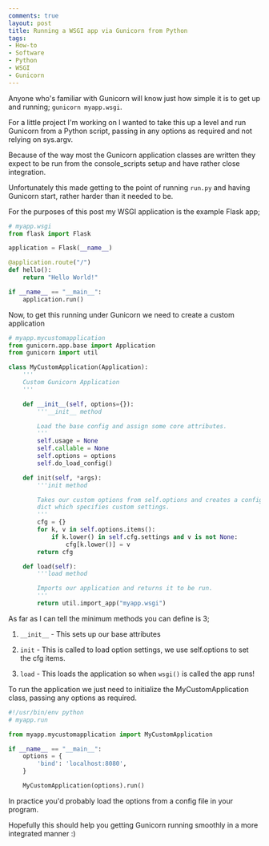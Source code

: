 ```yaml
---
comments: true
layout: post
title: Running a WSGI app via Gunicorn from Python
tags:
- How-to
- Software
- Python
- WSGI
- Gunicorn
---
```


Anyone who's familiar with Gunicorn will know just how simple it is to get up
and running; `gunicorn myapp.wsgi`.

For a little project I'm working on I wanted to take this up a level and run
Gunicorn from a Python script, passing in any options as required and not
relying on sys.argv.

Because of the way most the Gunicorn application classes are written they
expect to be run from the console_scripts setup and have rather close
integration.

Unfortunately this made getting to the point of running `run.py`
and having Gunicorn start, rather harder than it needed to be.

For the purposes of this post my WSGI application is the example Flask app;

```python
# myapp.wsgi
from flask import Flask

application = Flask(__name__)

@application.route("/")
def hello():
    return "Hello World!"

if __name__ == "__main__":
	application.run()
```

Now, to get this running under Gunicorn we need to create a custom application

```python
# myapp.mycustomapplication
from gunicorn.app.base import Application
from gunicorn import util

class MyCustomApplication(Application):
    '''
    Custom Gunicorn Application
    '''

    def __init__(self, options={}):
        '''__init__ method

        Load the base config and assign some core attributes.
        '''
        self.usage = None
        self.callable = None
        self.options = options
        self.do_load_config()

    def init(self, *args):
        '''init method

        Takes our custom options from self.options and creates a config
        dict which specifies custom settings.
        '''
        cfg = {}
        for k, v in self.options.items():
            if k.lower() in self.cfg.settings and v is not None:
                cfg[k.lower()] = v
        return cfg

    def load(self):
        '''load method

        Imports our application and returns it to be run.
        '''        
        return util.import_app("myapp.wsgi")
```

As far as I can tell the minimum methods you can define is 3;

1. `__init__` - This sets up our base attributes
2. `init` - This is called to load option settings, we use self.options
to set the cfg items.

3. `load` - This loads the application so when `wsgi()` is called the
app runs!

To run the application we just need to initialize the MyCustomApplication
class, passing any options as required.

```python
#!/usr/bin/env python
# myapp.run

from myapp.mycustomapplication import MyCustomApplication

if __name__ == "__main__":
    options = {
        'bind': 'localhost:8080',
    }

    MyCustomApplication(options).run()
```

In practice you'd probably load the options from a config file in your program.


Hopefully this should help you getting Gunicorn running smoothly in a more
integrated manner :)
